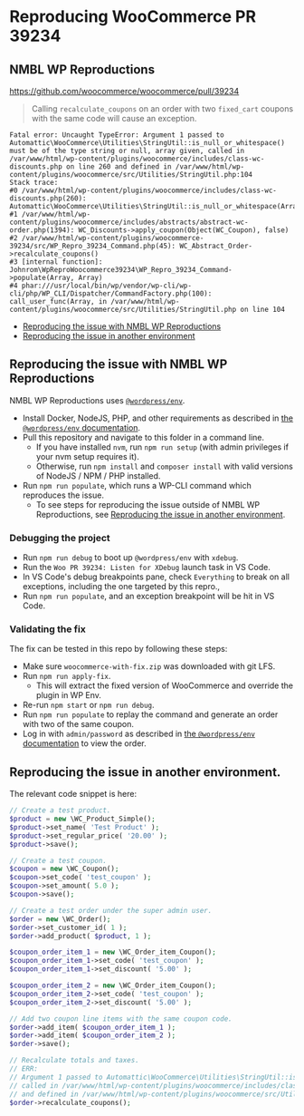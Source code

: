 # Reproducing WooCommerce PR 39234

## NMBL WP Reproductions

https://github.com/woocommerce/woocommerce/pull/39234

> Calling `recalculate_coupons` on an order with two `fixed_cart` coupons with the same code will cause an exception.

```
Fatal error: Uncaught TypeError: Argument 1 passed to Automattic\WooCommerce\Utilities\StringUtil::is_null_or_whitespace() must be of the type string or null, array given, called in /var/www/html/wp-content/plugins/woocommerce/includes/class-wc-discounts.php on line 260 and defined in /var/www/html/wp-content/plugins/woocommerce/src/Utilities/StringUtil.php:104
Stack trace:
#0 /var/www/html/wp-content/plugins/woocommerce/includes/class-wc-discounts.php(260): Automattic\WooCommerce\Utilities\StringUtil::is_null_or_whitespace(Array)
#1 /var/www/html/wp-content/plugins/woocommerce/includes/abstracts/abstract-wc-order.php(1394): WC_Discounts->apply_coupon(Object(WC_Coupon), false)
#2 /var/www/html/wp-content/plugins/woocommerce-39234/src/WP_Repro_39234_Command.php(45): WC_Abstract_Order->recalculate_coupons()
#3 [internal function]: Johnrom\WpReproWoocommerce39234\WP_Repro_39234_Command->populate(Array, Array)
#4 phar:///usr/local/bin/wp/vendor/wp-cli/wp-cli/php/WP_CLI/Dispatcher/CommandFactory.php(100): call_user_func(Array, in /var/www/html/wp-content/plugins/woocommerce/src/Utilities/StringUtil.php on line 104
```

- [Reproducing the issue with NMBL WP Reproductions](#reproducing-the-issue-with-nmbl-wp-reproductions)
- [Reproducing the issue in another environment](#reproducing-the-issue-in-another-environment)

## Reproducing the issue with NMBL WP Reproductions

NMBL WP Reproductions uses [`@wordpress/env`](https://developer.wordpress.org/block-editor/reference-guides/packages/packages-env/).

- Install Docker, NodeJS, PHP, and other requirements as described in [the `@wordpress/env` documentation](https://developer.wordpress.org/block-editor/reference-guides/packages/packages-env/#prerequisites).
- Pull this repository and navigate to this folder in a command line.
  - If you have installed `nvm`, run `npm run setup` (with admin privileges if your nvm setup requires it).
  - Otherwise, run `npm install` and `composer install` with valid versions of NodeJS / NPM / PHP installed.
- Run `npm run populate`, which runs a WP-CLI command which reproduces the issue.
  - To see steps for reproducing the issue outside of NMBL WP Reproductions, see [Reproducing the issue in another environment](#reproducing-the-issue-in-another-environment).

### Debugging the project

- Run `npm run debug` to boot up `@wordpress/env` with `xdebug`.
- Run the `Woo PR 39234: Listen for XDebug` launch task in VS Code.
- In VS Code's debug breakpoints pane, check `Everything` to break on all exceptions, including the one targeted by this repro.,
- Run `npm run populate`, and an exception breakpoint will be hit in VS Code.

### Validating the fix

The fix can be tested in this repo by following these steps:

- Make sure `woocommerce-with-fix.zip` was downloaded with git LFS.
- Run `npm run apply-fix`.
  - This will extract the fixed version of WooCommerce and override the plugin in WP Env.
- Re-run `npm start` or `npm run debug`.
- Run `npm run populate` to replay the command and generate an order with two of the same coupon.
- Log in with `admin/password` as described in [the `@wordpress/env` documentation](https://developer.wordpress.org/block-editor/reference-guides/packages/packages-env) to view the order.

## Reproducing the issue in another environment.

The relevant code snippet is here:

```php
// Create a test product.
$product = new \WC_Product_Simple();
$product->set_name( 'Test Product' );
$product->set_regular_price( '20.00' );
$product->save();

// Create a test coupon.
$coupon = new \WC_Coupon();
$coupon->set_code( 'test_coupon' );
$coupon->set_amount( 5.0 );
$coupon->save();

// Create a test order under the super admin user.
$order = new \WC_Order();
$order->set_customer_id( 1 );
$order->add_product( $product, 1 );

$coupon_order_item_1 = new \WC_Order_item_Coupon();
$coupon_order_item_1->set_code( 'test_coupon' );
$coupon_order_item_1->set_discount( '5.00' );

$coupon_order_item_2 = new \WC_Order_item_Coupon();
$coupon_order_item_2->set_code( 'test_coupon' );
$coupon_order_item_2->set_discount( '5.00' );

// Add two coupon line items with the same coupon code.
$order->add_item( $coupon_order_item_1 );
$order->add_item( $coupon_order_item_2 );
$order->save();

// Recalculate totals and taxes.
// ERR:
// Argument 1 passed to Automattic\WooCommerce\Utilities\StringUtil::is_null_or_whitespace() must be of the type string or null, array given,
// called in /var/www/html/wp-content/plugins/woocommerce/includes/class-wc-discounts.php on line 260
// and defined in /var/www/html/wp-content/plugins/woocommerce/src/Utilities/StringUtil.php:104
$order->recalculate_coupons();
```
